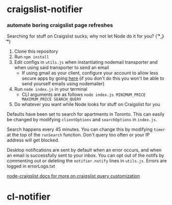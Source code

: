 # craigslist-notifier

### automate boring craigslist page refreshes

Searching for stuff on Craigslist sucks; why not let Node do it for you? ( ͡° ͜ʖ ͡°)

1. Clone this repository
2. Run `npm install`
3. Edit configs in `utils.js` when instantiating nodemail transporter and when using said transporter to send an email
   - If using gmail as your client, configure your account to allow less secure apps by going [here](https://myaccount.google.com/lesssecureapps) (if you don't do this you won't be able to send yourself emails using nodemailer)
4. Run `node index.js` in your terminal
   - CLI arguments are as follows `node index.js MINIMUM_PRICE MAXIMUM_PRICE SEARCH_QUERY`
5. Do whatever you want while Node looks for stuff on Craigslist for you

Defaults have been set to search for apartments in Toronto. This can easily be changed by modifying `clientOptions` and `searchOptions` in `index.js`.

Search happens every 45 minutes. You can change this by modifying `timer` at the top of the `runSearch` function. Don't query too often or your IP address will get blocked.

Desktop notifications are sent by default when an error occurs, and when an email is successfully sent to your inbox. You can opt out of the notifs by commenting out or deleting the `notifier.notify` lines in `utils.js`. Errors are logged in errorLogs.txt

[node-craigslist docs for more on craigslist query customization](https://www.npmjs.com/package/node-craigslist)
# cl-notifier
